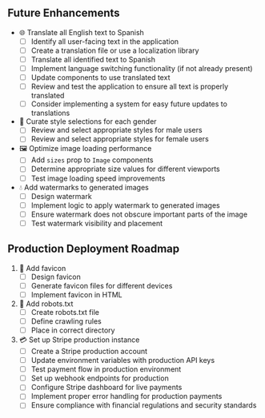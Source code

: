 ## Future Enhancements

- 🌐 Translate all English text to Spanish
  - [ ] Identify all user-facing text in the application
  - [ ] Create a translation file or use a localization library
  - [ ] Translate all identified text to Spanish
  - [ ] Implement language switching functionality (if not already present)
  - [ ] Update components to use translated text
  - [ ] Review and test the application to ensure all text is properly translated
  - [ ] Consider implementing a system for easy future updates to translations

- 🎨 Curate style selections for each gender
  - [ ] Review and select appropriate styles for male users
  - [ ] Review and select appropriate styles for female users

- 🖼️ Optimize image loading performance
  - [ ] Add `sizes` prop to `Image` components
  - [ ] Determine appropriate size values for different viewports
  - [ ] Test image loading speed improvements

- 💧 Add watermarks to generated images
  - [ ] Design watermark
  - [ ] Implement logic to apply watermark to generated images
  - [ ] Ensure watermark does not obscure important parts of the image
  - [ ] Test watermark visibility and placement

## Production Deployment Roadmap

1. 🎨 Add favicon
   - [ ] Design favicon
   - [ ] Generate favicon files for different devices
   - [ ] Implement favicon in HTML

2. 🤖 Add robots.txt
   - [ ] Create robots.txt file
   - [ ] Define crawling rules
   - [ ] Place in correct directory

3. 💳 Set up Stripe production instance
   - [ ] Create a Stripe production account
   - [ ] Update environment variables with production API keys
   - [ ] Test payment flow in production environment
   - [ ] Set up webhook endpoints for production
   - [ ] Configure Stripe dashboard for live payments
   - [ ] Implement proper error handling for production payments
   - [ ] Ensure compliance with financial regulations and security standards
